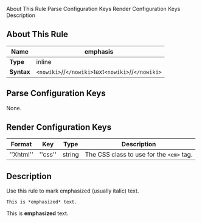  About This Rule Parse Configuration Keys Render Configuration Keys Description
##  About This Rule

 | **Name**   | emphasis                                           | 
 | --------   | --------                                           | 
 | **Type**   | inline                                             | 
 | **Syntax** | `<nowiki>`//`</nowiki>`text`<nowiki>`//`</nowiki>` | 

##  Parse Configuration Keys

None.

##  Render Configuration Keys

 | **Format** | **Key** | **Type** | **Description**                        | 
 | ---------- | ------- | -------- | ---------------                        | 
 | ''Xhtml''  | ''css'' | string   | The CSS class to use for the `<em>` tag. | 

##  Description

Use this rule to mark emphasized (usually italic) text.

	
	
	This is *emphasized* text.

This is **emphasized** text.


